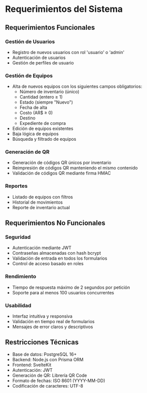 # Requerimientos del Sistema

## Requerimientos Funcionales

### Gestión de Usuarios
- Registro de nuevos usuarios con rol 'usuario' o 'admin'
- Autenticación de usuarios
- Gestión de perfiles de usuario

### Gestión de Equipos
- Alta de nuevos equipos con los siguientes campos obligatorios:
  - Número de inventario (único)
  - Cantidad (entero ≥ 1)
  - Estado (siempre "Nuevo")
  - Fecha de alta
  - Costo (AR$ ≥ 0)
  - Destino
  - Expediente de compra
- Edición de equipos existentes
- Baja lógica de equipos
- Búsqueda y filtrado de equipos

### Generación de QR
- Generación de códigos QR únicos por inventario
- Reimpresión de códigos QR manteniendo el mismo contenido
- Validación de códigos QR mediante firma HMAC

### Reportes
- Listado de equipos con filtros
- Historial de movimientos
- Reporte de inventario actual

## Requerimientos No Funcionales

### Seguridad
- Autenticación mediante JWT
- Contraseñas almacenadas con hash bcrypt
- Validación de entrada en todos los formularios
- Control de acceso basado en roles

### Rendimiento
- Tiempo de respuesta máximo de 2 segundos por petición
- Soporte para al menos 100 usuarios concurrentes

### Usabilidad
- Interfaz intuitiva y responsiva
- Validación en tiempo real de formularios
- Mensajes de error claros y descriptivos

## Restricciones Técnicas
- Base de datos: PostgreSQL 16+
- Backend: Node.js con Prisma ORM
- Frontend: SvelteKit
- Autenticación: JWT
- Generación de QR: Librería QR Code
- Formato de fechas: ISO 8601 (YYYY-MM-DD)
- Codificación de caracteres: UTF-8